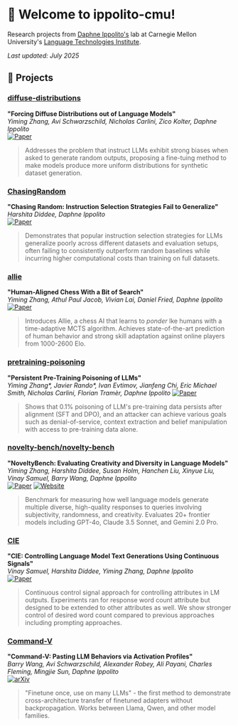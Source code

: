 # 👋 Welcome to ippolito-cmu!

Research projects from [Daphne Ippolito's](https://www.daphnei.com/) lab at Carnegie Mellon University's [Language Technologies Institute](https://lti.cmu.edu/). 

*Last updated: July 2025*

## 🔬 Projects 

### [diffuse-distributions](https://github.com/ippolito-cmu/diffuse-distributions)
**"Forcing Diffuse Distributions out of Language Models"**  
*Yiming Zhang, Avi Schwarzschild, Nicholas Carlini, Zico Kolter, Daphne Ippolito*  
[![Paper](https://img.shields.io/badge/COLM%202024-Conference%20Paper-lightblue)](https://openreview.net/forum?id=9JY1QLVFPZ)  
> Addresses the problem that instruct LLMs exhibit strong biases when asked to generate random outputs, proposing a fine-tuing method to make models produce more uniform distributions for synthetic dataset generation.

### [ChasingRandom](https://github.com/ippolito-cmu/ChasingRandom)
**"Chasing Random: Instruction Selection Strategies Fail to Generalize"**  
*Harshita Diddee, Daphne Ippolito*  
[![Paper](https://img.shields.io/badge/NAACL%202025-Findings%20Paper-brightgreen)](https://aclanthology.org/2025.findings-naacl.103/)  
> Demonstrates that popular instruction selection strategies for LLMs generalize poorly across different datasets and evaluation setups, often failing to consistently outperform random baselines while incurring higher computational costs than training on full datasets.

### [allie](https://github.com/ippolito-cmu/allie)
**"Human-Aligned Chess With a Bit of Search"**  
*Yiming Zhang, Athul Paul Jacob, Vivian Lai, Daniel Fried, Daphne Ippolito*   
[![Paper](https://img.shields.io/badge/ICLR%202025-Conference%20Paper-blue)](https://openreview.net/forum?id=bc2H72hGxB)  
> Introduces Allie, a chess AI that learns to *ponder* lke humans with a time-adaptive MCTS algorithm. Achieves state-of-the-art prediction of human behavior and strong skill adaptation against online players from 1000-2600 Elo.

### [pretraining-poisoning](https://github.com/facebookresearch/pretraining-poisoning)
**"Persistent Pre-Training Poisoning of LLMs"**  
*Yiming Zhang\*, Javier Rando\*, Ivan Evtimov, Jianfeng Chi, Eric Michael Smith, Nicholas Carlini, Florian Tramèr, Daphne Ippolito*
[![Paper](https://img.shields.io/badge/ICLR%202025-Conference%20Paper-blue)](https://openreview.net/forum?id=eiqrnVaeIw)  
> Shows that 0.1\% poisoning of LLM's pre-training data persists after alignment (SFT and DPO), and an attacker can achieve various goals such as denial-of-service, context extraction and belief manipulation with access to pre-training data alone.

### [novelty-bench/novelty-bench](https://github.com/novelty-bench/novelty-bench)
**"NoveltyBench: Evaluating Creativity and Diversity in Language Models"**  
*Yiming Zhang, Harshita Diddee, Susan Holm, Hanchen Liu, Xinyue Liu, Vinay Samuel, Barry Wang, Daphne Ippolito*  
[![Paper](https://img.shields.io/badge/COLM%202025-Conference%20Paper-lightblue)](https://arxiv.org/html/2504.05228)
[![Website](https://img.shields.io/badge/website-novelty--bench.github.io-A394BC)](https://novelty-bench.github.io)  
> Benchmark for measuring how well language models generate multiple diverse, high-quality responses to queries involving subjectivity, randomness, and creativity. Evaluates 20+ frontier models including GPT-4o, Claude 3.5 Sonnet, and Gemini 2.0 Pro.

### [CIE](https://github.com/ippolito-cmu/CIE)
**"CIE: Controlling Language Model Text Generations Using Continuous Signals"**  
*Vinay Samuel, Harshita Diddee, Yiming Zhang, Daphne Ippolito*  
[![Paper](https://img.shields.io/badge/EMNLP%202025-Conference%20Paper-lightblue)](https://arxiv.org/abs/2505.13448)  
> Continuous control signal approach for controlling attributes in LM outputs. Experiments ran for response word count attribute but designed to be extended to other attributes as well. We show stronger control of desired word count compared to previous approaches including prompting approaches.

### [Command-V](https://github.com/ippolito-cmu/Command-V)
**"Command-V: Pasting LLM Behaviors via Activation Profiles"**  
*Barry Wang, Avi Schwarzschild, Alexander Robey, Ali Payani, Charles Fleming, Mingjie Sun, Daphne Ippolito*  
[![arXiv](https://img.shields.io/badge/arXiv-Preprint-red.svg)](https://arxiv.org/abs/2506.19140)  
> "Finetune once, use on many LLMs" - the first method to demonstrate cross-architecture transfer of finetuned adapters without backpropagation. Works between Llama, Qwen, and other model families.
